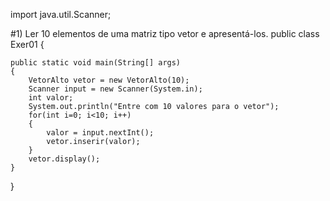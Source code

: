 import java.util.Scanner;

#1) Ler 10 elementos de uma matriz tipo vetor e apresentá-los.
public class Exer01 {
	
	public static void main(String[] args) 
	{
		VetorAlto vetor = new VetorAlto(10);
		Scanner input = new Scanner(System.in);
		int valor;
		System.out.println("Entre com 10 valores para o vetor");
		for(int i=0; i<10; i++) 
		{
			valor = input.nextInt();
			vetor.inserir(valor);
		}
		vetor.display();
	}
}

